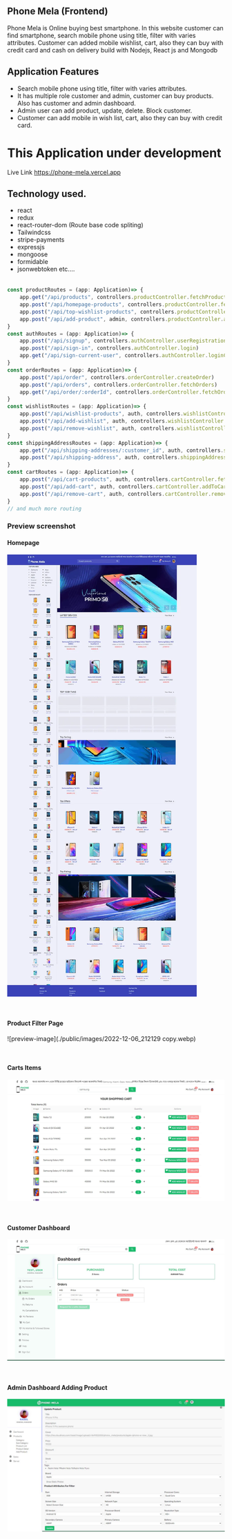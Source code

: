 ## Phone Mela (Frontend)

Phone Mela is Online buying best smartphone. In this website customer can find smartphone, search mobile phone using title,
filter with varies attributes.
Customer can added mobile wishlist, cart, also they can buy with credit card and cash on delivery build with Nodejs, React js and Mongodb



## Application Features
- Search mobile phone using title, filter with varies attributes.
- It has multiple role customer and admin, customer can buy products. Also has customer and admin dashboard.
- Admin user can add product, update, delete. Block customer.
- Customer can add mobile in wish list, cart, also they can buy with credit card.


# This Application under development

Live Link https://phone-mela.vercel.app


## Technology used.
- react
- redux
- react-router-dom (Route base code spliting)
- Tailwindcss
- stripe-payments
- expressjs
- mongoose
- formidable
- jsonwebtoken etc....


```js

const productRoutes = (app: Application)=> {
	app.get("/api/products", controllers.productController.fetchProducts)
	app.post("/api/homepage-products", controllers.productController.fetchHomePageProducts)
	app.post("/api/top-wishlist-products", controllers.productController.topWishlistProducts)
	app.post("/api/add-product", admin, controllers.productController.addProduct)
}
const authRoutes = (app: Application)=> {		
	app.post("/api/signup", controllers.authController.userRegistration)
	app.post("/api/sign-in", controllers.authController.login)
	app.get("/api/sign-current-user", controllers.authController.loginCurrentUser)
}
const orderRoutes = (app: Application)=> {		
	app.post("/api/order", controllers.orderController.createOrder)
	app.post("/api/orders", controllers.orderController.fetchOrders)
	app.get("/api/order/:orderId", controllers.orderController.fetchOrder)
}
const wishlistRoutes = (app: Application)=> {
	app.post("/api/wishlist-products", auth, controllers.wishlistController.fetchWishlistProducts)
	app.post("/api/add-wishlist", auth, controllers.wishlistController.addToWishlist)	
	app.post("/api/remove-wishlist", auth, controllers.wishlistController.removeToWishlist)
}
const shippingAddressRoutes = (app: Application)=> {
	app.get("/api/shipping-addresses/:customer_id", auth, controllers.shippingAddressController.getShippingAddress)
	app.post("/api/shipping-address", auth, controllers.shippingAddressController.addShippingAddress)
}
const cartRoutes = (app: Application)=> {		
	app.post("/api/cart-products", auth, controllers.cartController.fetchCartProducts)
	app.post("/api/add-cart", auth, controllers.cartController.addToCart)
	app.post("/api/remove-cart", auth, controllers.cartController.removeToCart)
}
// and much more routing
```




### Preview screenshot

#### Homepage
![preview-image](./public/images/Backgroundcopy.webp)

<br/>

#### Product Filter Page
![preview-image](./public/images/2022-12-06_212129 copy.webp)

<br/>

#### Carts Items
![preview-image](./public/images/2022-05-06_203542.jpg)



<br/>

####  Customer Dashboard
![preview-image](./public/images/user-dashboard.jpg)


<br/>

####  Admin Dashboard Adding Product
![preview-image](./public/images/adding-product.jpg)

